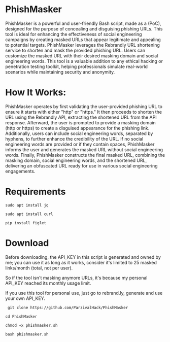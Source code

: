 # PhishMasker

PhishMasker is a powerful and user-friendly Bash script, made as a (PoC), designed for the purpose of concealing and disguising phishing URLs. This tool is ideal for enhancing the effectiveness of social engineering campaigns by creating masked URLs that appear legitimate and appealing to potential targets. PhishMasker leverages the Rebrandly URL shortening service to shorten and mask the provided phishing URL. Users can customize the masked URL with their desired masking domain and social engineering words. This tool is a valuable addition to any ethical hacking or penetration testing toolkit, helping professionals simulate real-world scenarios while maintaining security and anonymity.

# How It Works:

PhishMasker operates by first validating the user-provided phishing URL to ensure it starts with either "http" or "https." It then proceeds to shorten the URL using the Rebrandly API, extracting the shortened URL from the API response. Afterward, the user is prompted to provide a masking domain (http or https) to create a disguised appearance for the phishing link. Additionally, users can include social engineering words, separated by hyphens, to further enhance the credibility of the URL. If no social engineering words are provided or if they contain spaces, PhishMasker informs the user and generates the masked URL without social engineering words. Finally, PhishMasker constructs the final masked URL, combining the masking domain, social engineering words, and the shortened URL, delivering an obfuscated URL ready for use in various social engineering engagements.

# Requirements

```sudo apt install jq```

```sudo apt install curl```

```pip install figlet```

# Download

Before downloading, the API_KEY in this script is generated and owned by me; you can use it as long as it works, consider it's limited to 25 masked links/month (total, not per user).

So if the tool isn't masking anymore URLs, it's because my personal API_KEY reached its monthly usage limit.

If you use this tool for personal use, just go to rebrand.ly, generate and use your own API_KEY.

``` git clone https://github.com/ParzivalHack/PhishMasker```

```cd PhishMasker```

```chmod +x phishmasker.sh```

```bash phishmasker.sh```


